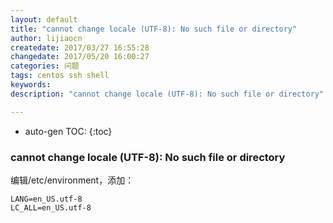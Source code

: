 ```yaml
---
layout: default
title: "cannot change locale (UTF-8): No such file or directory"
author: lijiaocn
createdate: 2017/03/27 16:55:28
changedate: 2017/05/20 16:00:27
categories: 问题
tags: centos ssh shell
keywords: 
description: "cannot change locale (UTF-8): No such file or directory"

---
```


* auto-gen TOC:
{:toc}

### cannot change locale (UTF-8): No such file or directory

编辑/etc/environment，添加：

	LANG=en_US.utf-8
	LC_ALL=en_US.utf-8
